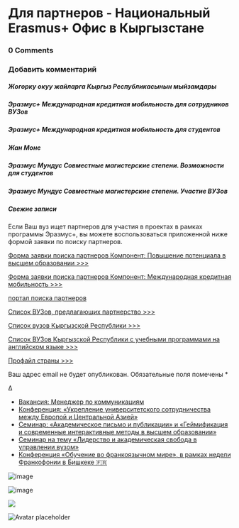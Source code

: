 # Для партнеров - Национальный Erasmus+ Офис в Кыргызстане

### 0 Comments

### Добавить комментарий

##### Жогорку окуу жайларга Кыргыз Республикасынын мыйзамдары

##### Эразмус+ Международная кредитная мобильность для сотрудников ВУЗов

##### Эразмус+ Международная кредитная мобильность для студентов

##### Жан Моне

##### Эразмус Мундус Совместные магистерские степени. Возможности для студентов

##### Эразмус Мундус Совместные магистерские степени. Участие ВУЗов

##### Свежие записи

Если Ваш вуз ищет партнеров для участия в проектах в рамках программы Эразмус+, вы можете воспользоваться приложенной ниже формой заявки по поиску партнеров.

[Форма заявки поиска партнеров Компонент: Повышение потенциала в высшем образовании >>>](http://erasmusplus.kg/wp-content/uploads/2015/01/psform_e-he.docx)

[Форма заявки поиска партнеров Компонент: Международная кредитная мобильность >>>](http://erasmusplus.kg/wp-content/uploads/2015/01/partner_search_icm.pdf)





[портал поиска партнеров](http://eupartnersearch.com/Default.aspx)



[Список ВУЗов, предлагающих партнерство >>>](http://erasmusplus.kg/dlya-universitetov/dlya-partnerov/partner-search)

[Список вузов Кыргызской Республики >>>](http://erasmusplus.kg/wp-content/uploads/2017/12/KR-HEIs-list.pdf)

[Список ВУЗов Кыргызской Республики с учебными программами на английском языке >>>](http://erasmusplus.kg/dlya-universitetov/dlya-partnerov/kyrgyz-heis-with-english-educational-programs/)

[Профайл страны >>>](http://erasmusplus.kg/dlya-universitetov/dlya-partnerov/dlya-partnery/)

Ваш адрес email не будет опубликован. Обязательные поля помечены *







Δ













* [Вакансия: Менеджер по коммуникациям](https://erasmusplus.kg/blog/2025/05/12/vacancy-communications-manager/)
* [Конференция: «Укрепление университетского сотрудничества между Европой и Центральной Азией»](https://erasmusplus.kg/blog/2025/04/24/%d0%ba%d0%be%d0%bd%d1%84%d0%b5%d1%80%d0%b5%d0%bd%d1%86%d0%b8%d1%8f-%d1%83%d0%ba%d1%80%d0%b5%d0%bf%d0%bb%d0%b5%d0%bd%d0%b8%d0%b5-%d1%83%d0%bd%d0%b8%d0%b2%d0%b5%d1%80%d1%81%d0%b8%d1%82%d0%b5/)
* [Семинар: «Академическое письмо и публикации» и «Геймификация и современные интерактивные методы в высшем образовании»](https://erasmusplus.kg/blog/2025/04/19/seminar_academic_writing_publications_gamification/)
* [Семинар на тему «Лидерство и академическая свобода в управлении вузом»](https://erasmusplus.kg/blog/2025/04/18/seminar_omurov/)
* [Конференция «Обучение во франкоязычном мире», в рамках недели Франкофонии в Бишкеке 🇫🇷](https://erasmusplus.kg/blog/2025/04/11/%d0%ba%d0%be%d0%bd%d1%84%d0%b5%d1%80%d0%b5%d0%bd%d1%86%d0%b8%d1%8f-%d0%be%d0%b1%d1%83%d1%87%d0%b5%d0%bd%d0%b8%d0%b5-%d0%b2%d0%be-%d1%84%d1%80%d0%b0%d0%bd%d0%ba%d0%be%d1%8f%d0%b7%d1%8b%d1%87/)

![image](http://erasmusplus.kg/wp-content/uploads/2015/01/word-300x300.png)

![image](http://erasmusplus.kg/wp-content/uploads/2015/01/word-300x300.png)

![](http://erasmusplus.kg/wp-content/uploads/2018/01/partner-search-portal-80x80.png)

![Avatar placeholder](https://erasmusplus.kg/wp-content/themes/hestia/assets/img/placeholder.jpg)

